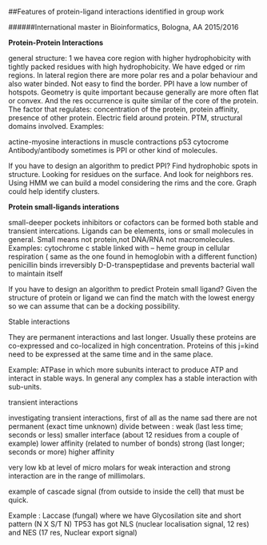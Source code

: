 ##Features of protein-ligand interactions identified in group work

######International master in Bioinformatics, Bologna, AA 2015/2016


**Protein-Protein Interactions**

general structure:
1 we havea core region with higher hydrophobicity with tightly packed residues with high hydrophobicity.
We have edged or rim regions.
In lateral region there are more polar res and a polar behaviour and also water binded.
Not easy to find the border.
PPI have a low number of hotspots.
Geometry is quite important because generally are more often flat or convex.
And the res occurrence is quite similar of the core of the protein.
The factor that regulates: concentration of the protein, protein affinity, presence of other protein. Electric field around protein. PTM, structural domains involved.
Examples:

actine-myosine interactions in muscle contractions
p53
cytocrome
Antibody/antibody sometimes is PPI or other kind of molecules.


If you have to design an algorithm to predict PPI?
Find hydrophobic spots in structure.
Looking for residues on the surface. And look for neighbors res. 
Using HMM we can build a model considering the rims and the core.
Graph could help identify clusters.


**Protein small-ligands interations**

small-deeper pockets
inhibitors or cofactors
can be formed both stable and transient intercations.
Ligands can be elements, ions or small molecules in general.
Small means not protein,not DNA/RNA not macromolecules.
Examples: 
cytochrome c stable linked with – heme group in cellular respiration ( same as the one found in hemoglobin with a different function)
penicillin binds irreversibly D-D-transpeptidase and prevents bacterial wall to maintain itself

If you have to design an algorithm to predict Protein small ligand?
Given the structure of protein or ligand we can find the match with the lowest energy so we can assume that can be a docking possibility.

Stable interactions

They are permanent interactions and last longer. 
Usually these proteins are co-expressed and co-localized in high concentration.
Proteins of this j=kind need to be expressed at the same time and in the same place.

Example:
ATPase in which more subunits interact to produce ATP and interact in stable ways.
In general any complex has a stable interaction with sub-units.


transient interactions

investigating transient interactions, first of all as the name sad there are not permanent (exact time unknown)
divide between :
weak (last less time; seconds or less)
smaller interface (about 12 residues from a couple of example)
lower affinity (related to number of bonds)
strong (last longer; seconds or more)
higher affinity

very low kb at level of micro molars for weak interaction and strong interaction are in the range of millimolars.

example of cascade signal (from outside to inside the cell) that must be quick.

Example :
Laccase (fungal) where we have Glycosilation site and short pattern (N X S/T N)
TP53 has got NLS (nuclear localisation signal, 12 res) and NES (17 res, Nuclear export signal)



